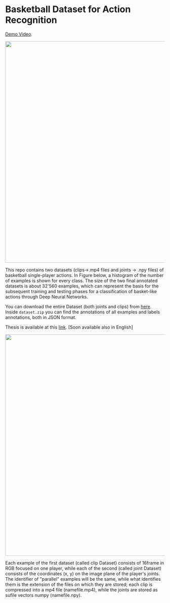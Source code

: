 # Basketball Dataset for Action Recognition 
[Demo Video](https://www.youtube.com/watch?v=PEziTgHx4cA).


<p align="center">
    <img src=".github/clip.jpg?raw=true" width="700">
</p>

This repo contains two datasets (clips->.mp4 files and joints -> .npy files) of basketball single-player actions. In Figure below, a histogram of the number of examples is shown for every class. The size of the two final annotated datasets is about 32'560 examples, which can represent the basis for the subsequent training and testing phases for a classification of basket-like actions through Deep Neural Networks.



You can download the entire Dataset (both joints and clips) from [here](https://drive.google.com/open?id=1hLpbLmLFK2-GIvsmpJelGlEx94yQM2Ts).
Inside ```dataset.zip``` you can find the annotations of all examples and labels annotations, both in JSON format. 

Thesis is available at this [link](https://www.researchgate.net/publication/330534530_Classificazione_di_Azioni_Cestistiche_mediante_Tecniche_di_Deep_Learning/stats). [Soon available also in English]


<p align="center">
    <img src=".github/histogram.jpg?raw=true" width="700">
</p>


Each example of the first dataset (called clip Dataset) consists of 16frame in RGB focused on one player, while each of the second (called joint Dataset) consists of the coordinates (x, y) on the image plane of the player's joints. The identifier of "parallel" examples will be the same, while what identifies them is the extension of the files on which they are stored; each clip is compressed into a mp4 file (namefile.mp4), while the joints are stored as sufile vectors numpy (namefile.npy).


